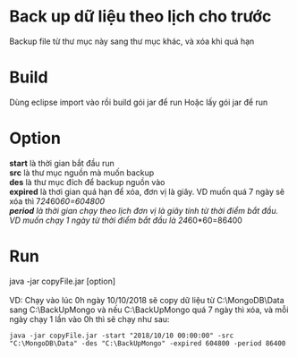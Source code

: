 # Back up dữ liệu theo lịch cho trước
Backup file từ thư mục này sang thư mục khác, và xóa khi quá hạn
# Build
Dùng eclipse import vào rồi build gói jar để run
Hoặc lấy gói jar để run

# Option
**start** là thời gian bắt đầu run<br/>
**src** là thư mục nguồn mà muốn backup<br/>
**des** là thư mục đích để backup nguồn vào<br/>
**expired** là thơi gian quá hạn để xóa, đơn vị là giây. VD muốn quá 7 ngày sẽ xóa thì 7*24*60*60=604800<br/>
**period** là thời gian chạy theo lịch đơn vị là giây tính từ thời điểm bắt đầu. VD muốn chạy 1 ngày từ thời điểm bắt đầu là 24*60*60=86400<br/>
 
# Run
java -jar copyFile.jar [option]<br/>
<br/>
VD: Chạy vào lúc 0h ngày 10/10/2018 sẽ copy dữ liệu từ C:\MongoDB\Data sang C:\BackUpMongo và nếu C:\BackUpMongo quá 7 ngày thì xóa, và mỗi ngày chạy 1 lần vào 0h thì sẽ chạy như sau:<br/>
```
java -jar copyFile.jar -start "2018/10/10 00:00:00" -src "C:\MongoDB\Data" -des "C:\BackUpMongo" -expired 604800 -period 86400
```